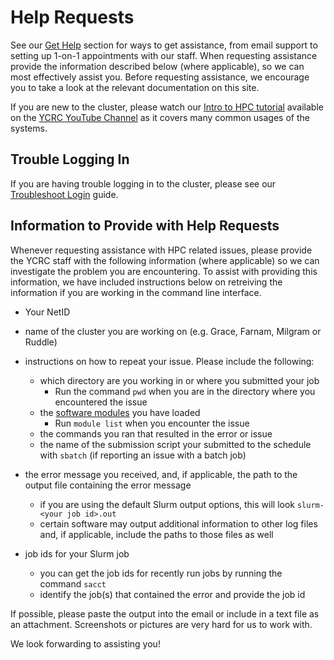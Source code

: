 # Help Requests

See our [Get Help](/#get-help) section for ways to get assistance, from email support to setting up 1-on-1 appointments with our staff. 
When requesting assistance provide the information described below (where applicable), so we can most effectively assist you.
Before requesting assistance, we encourage you to take a look at the relevant documentation on this site.

If you are new to the cluster, please watch our [Intro to HPC tutorial](https://www.youtube.com/watch?v=5U-9GCavX0s) available on the [YCRC YouTube Channel](https://ycrc.yale.edu/youtube) as it covers many common usages of the systems.

## Trouble Logging In

If you are having trouble logging in to the cluster, please see our [Troubleshoot Login](clusters-at-yale/troubleshoot/) guide.

## Information to Provide with Help Requests

Whenever requesting assistance with HPC related issues, please provide the YCRC staff with the following information (where applicable) so we can investigate the problem you are encountering.
To assist with providing this information, we have included instructions below on retreiving the information if you are working in the command line interface.

* Your NetID
* name of the cluster you are working on (e.g. Grace, Farnam, Milgram or Ruddle)
* instructions on how to repeat your issue. Please include the following:
	* which directory are you working in or where you submitted your job
		* Run the command `pwd` when you are in the directory where you encountered the issue
	* the [software modules](/clusters-at-yale/applications/modules/) you have loaded
		* Run `module list` when you encounter the issue
	* the commands you ran that resulted in the error or issue
	* the name of the submission script your submitted to the schedule with `sbatch` (if reporting an issue with a batch job)

* the error message you received, and, if applicable, the path to the output file containing the error message
	* if you are using the default Slurm output options, this will look `slurm-<your job id>.out`
	* certain software may output additional information to other log files and, if applicable, include the paths to those files as well

* job ids for your Slurm job
	* you can get the job ids for recently run jobs by running the command `sacct`
	* identify the job(s) that contained the error and provide the job id

If possible, please paste the output into the email or include in a text file as an attachment. Screenshots or pictures are very hard for us to work with.

We look forwarding to assisting you!
